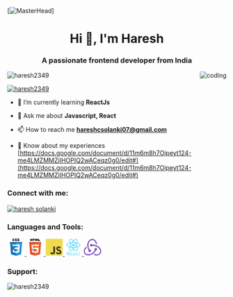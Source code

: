[![MasterHead](https://www.uplers.com/wp-content/uploads/2020/05/Essential-Skills-to-look-for-when-you-Hire-Front-end-Developers-891x505.jpg)]
<h1 align="center">Hi 👋, I'm Haresh</h1>
<h3 align="center">A passionate frontend developer from India</h3>
<img align="right" width:"400" alt="coding" src="https://cdn.dribbble.com/users/1162077/screenshots/3848914/programmer.gif"/>

<p align="left"> <img src="https://komarev.com/ghpvc/?username=haresh2349&label=Profile%20views&color=0e75b6&style=flat" alt="haresh2349" /> </p>

<p align="left"> <a href="https://github.com/ryo-ma/github-profile-trophy"><img src="https://github-profile-trophy.vercel.app/?username=haresh2349" alt="haresh2349" /></a> </p>

- 🌱 I’m currently learning **ReactJs**

- 💬 Ask me about **Javascript, React**

- 📫 How to reach me **hareshcsolanki07@gmail.com**

- 📄 Know about my experiences [https://docs.google.com/document/d/11m6m8h7Oipeyt124-me4LMZMMZiIHOPIQ2wACeqz0g0/edit#](https://docs.google.com/document/d/11m6m8h7Oipeyt124-me4LMZMMZiIHOPIQ2wACeqz0g0/edit#)

<h3 align="left">Connect with me:</h3>
<p align="left">
<a href="https://linkedin.com/in/haresh solanki" target="blank"><img align="center" src="https://raw.githubusercontent.com/rahuldkjain/github-profile-readme-generator/master/src/images/icons/Social/linked-in-alt.svg" alt="haresh solanki" height="30" width="40" /></a>
</p>

<h3 align="left">Languages and Tools:</h3>
<p align="left"> <a href="https://www.w3schools.com/css/" target="_blank" rel="noreferrer"> <img src="https://raw.githubusercontent.com/devicons/devicon/master/icons/css3/css3-original-wordmark.svg" alt="css3" width="40" height="40"/> </a> <a href="https://www.w3.org/html/" target="_blank" rel="noreferrer"> <img src="https://raw.githubusercontent.com/devicons/devicon/master/icons/html5/html5-original-wordmark.svg" alt="html5" width="40" height="40"/> </a> <a href="https://developer.mozilla.org/en-US/docs/Web/JavaScript" target="_blank" rel="noreferrer"> <img src="https://raw.githubusercontent.com/devicons/devicon/master/icons/javascript/javascript-original.svg" alt="javascript" width="40" height="40"/> </a> <a href="https://reactjs.org/" target="_blank" rel="noreferrer"> <img src="https://raw.githubusercontent.com/devicons/devicon/master/icons/react/react-original-wordmark.svg" alt="react" width="40" height="40"/> </a> <a href="https://redux.js.org" target="_blank" rel="noreferrer"> <img src="https://raw.githubusercontent.com/devicons/devicon/master/icons/redux/redux-original.svg" alt="redux" width="40" height="40"/> </a> </p>

<h3 align="left">Support:</h3>
<p><a href="https://www.buymeacoffee.com/haresh2349"> <img align="left" src="https://cdn.buymeacoffee.com/buttons/v2/default-yellow.png" height="50" width="210" alt="haresh2349" /></a></p><br><br>
